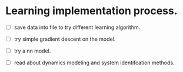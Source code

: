 # Learning implementation process.

 - [ ] save data into file to try different learning algorithm.
 - [ ] try simple gradient descent on the model.
 - [ ] try a nn model.
 - [ ] read about dynamics modeling and system identifcation methods.

